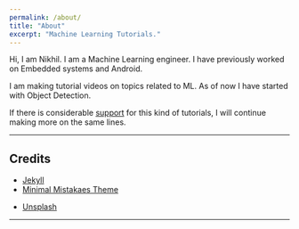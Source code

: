 ```yaml
---
permalink: /about/
title: "About"
excerpt: "Machine Learning Tutorials."
---
```


Hi, I am Nikhil. I am a Machine Learning engineer. I have previously worked on Embedded systems and Android.

I am making tutorial videos on topics related to ML. As of now I have started with Object Detection.

If there is considerable [support](/donate) for this kind of tutorials, I will continue making more on the same lines.

---

## Credits

- [Jekyll](https://jekyllrb.com/)
- [Minimal Mistakaes Theme](https://github.com/mmistakes/minimal-mistakes)
<!-- - [Photo by Paweł Czerwiński on Unsplash](https://unsplash.com/photos/Z3g8miECz9s) -->
- [Unsplash](https://unsplash.com/)

---
